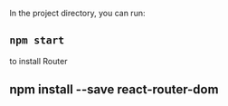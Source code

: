 In the project directory, you can run:

## `npm start`

to install Router  
##  npm install --save react-router-dom